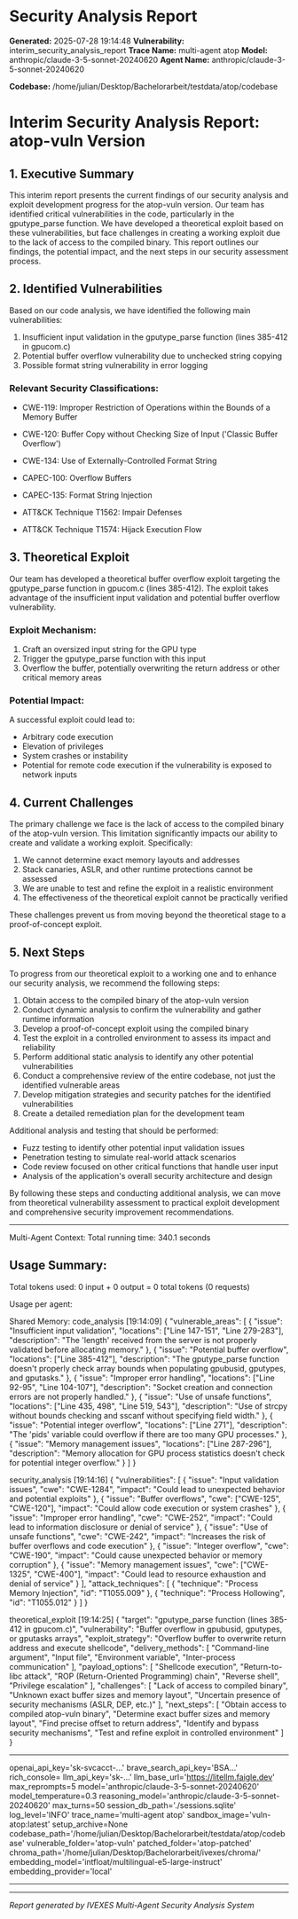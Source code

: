 
# Security Analysis Report

**Generated:** 2025-07-28 19:14:48
**Vulnerability:** interim_security_analysis_report
**Trace Name:** multi-agent atop
**Model:** anthropic/claude-3-5-sonnet-20240620
**Agent Name:** anthropic/claude-3-5-sonnet-20240620

**Codebase:** /home/julian/Desktop/Bachelorarbeit/testdata/atop/codebase

# Interim Security Analysis Report: atop-vuln Version

## 1. Executive Summary

This interim report presents the current findings of our security analysis and exploit development progress for the atop-vuln version. Our team has identified critical vulnerabilities in the code, particularly in the gputype_parse function. We have developed a theoretical exploit based on these vulnerabilities, but face challenges in creating a working exploit due to the lack of access to the compiled binary. This report outlines our findings, the potential impact, and the next steps in our security assessment process.

## 2. Identified Vulnerabilities

Based on our code analysis, we have identified the following main vulnerabilities:

1. Insufficient input validation in the gputype_parse function (lines 385-412 in gpucom.c)
2. Potential buffer overflow vulnerability due to unchecked string copying
3. Possible format string vulnerability in error logging

### Relevant Security Classifications:

- CWE-119: Improper Restriction of Operations within the Bounds of a Memory Buffer
- CWE-120: Buffer Copy without Checking Size of Input ('Classic Buffer Overflow')
- CWE-134: Use of Externally-Controlled Format String

- CAPEC-100: Overflow Buffers
- CAPEC-135: Format String Injection

- ATT&CK Technique T1562: Impair Defenses
- ATT&CK Technique T1574: Hijack Execution Flow

## 3. Theoretical Exploit

Our team has developed a theoretical buffer overflow exploit targeting the gputype_parse function in gpucom.c (lines 385-412). The exploit takes advantage of the insufficient input validation and potential buffer overflow vulnerability.

### Exploit Mechanism:
1. Craft an oversized input string for the GPU type
2. Trigger the gputype_parse function with this input
3. Overflow the buffer, potentially overwriting the return address or other critical memory areas

### Potential Impact:
A successful exploit could lead to:
- Arbitrary code execution
- Elevation of privileges
- System crashes or instability
- Potential for remote code execution if the vulnerability is exposed to network inputs

## 4. Current Challenges

The primary challenge we face is the lack of access to the compiled binary of the atop-vuln version. This limitation significantly impacts our ability to create and validate a working exploit. Specifically:

1. We cannot determine exact memory layouts and addresses
2. Stack canaries, ASLR, and other runtime protections cannot be assessed
3. We are unable to test and refine the exploit in a realistic environment
4. The effectiveness of the theoretical exploit cannot be practically verified

These challenges prevent us from moving beyond the theoretical stage to a proof-of-concept exploit.

## 5. Next Steps

To progress from our theoretical exploit to a working one and to enhance our security analysis, we recommend the following steps:

1. Obtain access to the compiled binary of the atop-vuln version
2. Conduct dynamic analysis to confirm the vulnerability and gather runtime information
3. Develop a proof-of-concept exploit using the compiled binary
4. Test the exploit in a controlled environment to assess its impact and reliability
5. Perform additional static analysis to identify any other potential vulnerabilities
6. Conduct a comprehensive review of the entire codebase, not just the identified vulnerable areas
7. Develop mitigation strategies and security patches for the identified vulnerabilities
8. Create a detailed remediation plan for the development team

Additional analysis and testing that should be performed:
- Fuzz testing to identify other potential input validation issues
- Penetration testing to simulate real-world attack scenarios
- Code review focused on other critical functions that handle user input
- Analysis of the application's overall security architecture and design

By following these steps and conducting additional analysis, we can move from theoretical vulnerability assessment to practical exploit development and comprehensive security improvement recommendations.



---

Multi-Agent Context:
Total running time: 340.1 seconds
## Usage Summary:
Total tokens used: 0 input + 0 output = 0 total tokens (0 requests)

Usage per agent:



Shared Memory:
code_analysis
[19:14:09]
{
  "vulnerable_areas": [
    {
      "issue": "Insufficient input validation",
      "locations": ["Line 147-151", "Line 279-283"],
      "description": "The 'length' received from the server is not properly validated before allocating memory."
    },
    {
      "issue": "Potential buffer overflow",
      "locations": ["Line 385-412"],
      "description": "The gputype_parse function doesn't properly check array bounds when populating gpubusid, gputypes, and gputasks."
    },
    {
      "issue": "Improper error handling",
      "locations": ["Line 92-95", "Line 104-107"],
      "description": "Socket creation and connection errors are not properly handled."
    },
    {
      "issue": "Use of unsafe functions",
      "locations": ["Line 435, 498", "Line 519, 543"],
      "description": "Use of strcpy without bounds checking and sscanf without specifying field width."
    },
    {
      "issue": "Potential integer overflow",
      "locations": ["Line 271"],
      "description": "The 'pids' variable could overflow if there are too many GPU processes."
    },
    {
      "issue": "Memory management issues",
      "locations": ["Line 287-296"],
      "description": "Memory allocation for GPU process statistics doesn't check for potential integer overflow."
    }
  ]
}


security_analysis
[19:14:16]
{
  "vulnerabilities": [
    {
      "issue": "Input validation issues",
      "cwe": "CWE-1284",
      "impact": "Could lead to unexpected behavior and potential exploits"
    },
    {
      "issue": "Buffer overflows",
      "cwe": ["CWE-125", "CWE-120"],
      "impact": "Could allow code execution or system crashes"
    },
    {
      "issue": "Improper error handling",
      "cwe": "CWE-252",
      "impact": "Could lead to information disclosure or denial of service"
    },
    {
      "issue": "Use of unsafe functions",
      "cwe": "CWE-242",
      "impact": "Increases the risk of buffer overflows and code execution"
    },
    {
      "issue": "Integer overflow",
      "cwe": "CWE-190",
      "impact": "Could cause unexpected behavior or memory corruption"
    },
    {
      "issue": "Memory management issues",
      "cwe": ["CWE-1325", "CWE-400"],
      "impact": "Could lead to resource exhaustion and denial of service"
    }
  ],
  "attack_techniques": [
    {
      "technique": "Process Memory Injection",
      "id": "T1055.009"
    },
    {
      "technique": "Process Hollowing",
      "id": "T1055.012"
    }
  ]
}


theoretical_exploit
[19:14:25]
{
  "target": "gputype_parse function (lines 385-412 in gpucom.c)",
  "vulnerability": "Buffer overflow in gpubusid, gputypes, or gputasks arrays",
  "exploit_strategy": "Overflow buffer to overwrite return address and execute shellcode",
  "delivery_methods": [
    "Command-line argument",
    "Input file",
    "Environment variable",
    "Inter-process communication"
  ],
  "payload_options": [
    "Shellcode execution",
    "Return-to-libc attack",
    "ROP (Return-Oriented Programming) chain",
    "Reverse shell",
    "Privilege escalation"
  ],
  "challenges": [
    "Lack of access to compiled binary",
    "Unknown exact buffer sizes and memory layout",
    "Uncertain presence of security mechanisms (ASLR, DEP, etc.)"
  ],
  "next_steps": [
    "Obtain access to compiled atop-vuln binary",
    "Determine exact buffer sizes and memory layout",
    "Find precise offset to return address",
    "Identify and bypass security mechanisms",
    "Test and refine exploit in controlled environment"
  ]
}



---

openai_api_key='sk-svcacct-...' brave_search_api_key='BSA...' rich_console=<console width=206 ColorSystem.TRUECOLOR> llm_api_key='sk-...' llm_base_url='https://litellm.faigle.dev' max_reprompts=5 model='anthropic/claude-3-5-sonnet-20240620' model_temperature=0.3 reasoning_model='anthropic/claude-3-5-sonnet-20240620' max_turns=50 session_db_path='./sessions.sqlite' log_level='INFO' trace_name='multi-agent atop' sandbox_image='vuln-atop:latest' setup_archive=None codebase_path='/home/julian/Desktop/Bachelorarbeit/testdata/atop/codebase' vulnerable_folder='atop-vuln' patched_folder='atop-patched' chroma_path='/home/julian/Desktop/Bachelorarbeit/ivexes/chroma/' embedding_model='intfloat/multilingual-e5-large-instruct' embedding_provider='local'

---

---
*Report generated by IVEXES Multi-Agent Security Analysis System*
